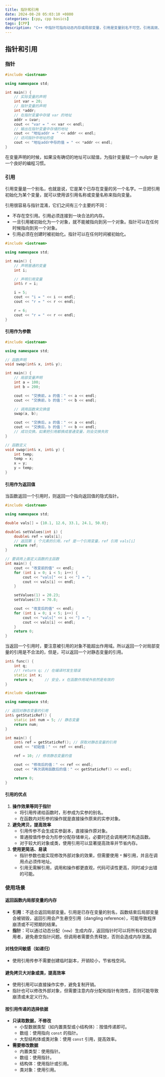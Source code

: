 ```yaml
---
title: 指针和引用
date: 2024-08-28 05:03:10 +0800
categories: [cpp, cpp basics]
tags: [CPP]
description: "C++ 中指针可指向动态内存或局部变量，引用是变量别名不可空。引用高效、易用，适合修改外部对象或避免大对象拷贝；指针适合动态内存和可空场景。"
---
```

## 指针和引用
### 指针

```c++
#include <iostream>

using namespace std;

int main() {
    // 实际变量的声明
    int var = 20;
    // 指针变量的声明
    int *addr;
    // 在指针变量中存储 var 的地址
    addr = &var;
    cout << "var = " << var << endl;
    // 输出在指针变量中存储的地址
    cout << "地址addr = " << addr << endl;
    // 访问指针中地址的值
    cout << "地址addr中存的值 = " << *addr << endl;
}
```

在变量声明的时候，如果没有确切的地址可以赋值，为指针变量赋一个 nullptr 是一个良好的编程习惯。

### 引用

引用变量是一个别名，也就是说，它是某个已存在变量的另一个名字。一旦把引用初始化为某个变量，就可以使用该引用名称或变量名称来指向变量。

引用很容易与指针混淆，它们之间有三个主要的不同：

- 不存在空引用。引用必须连接到一块合法的内存。
- 一旦引用被初始化为一个对象，就不能被指向到另一个对象。指针可以在任何时候指向到另一个对象。
- 引用必须在创建时被初始化。指针可以在任何时间被初始化。

```c++
#include <iostream>

using namespace std;

int main() {
    // 声明普通的变量
    int i;

    // 声明引用变量
    int& r = i;

    i = 5;
    cout << "i = " << i << endl;
    cout << "r = " << r << endl;

    r = 6;
    cout << "r = " << r << endl;
}
```

#### 引用作为参数

```c++
#include <iostream>

using namespace std;

// 函数声明
void swap(int& x, int& y);

int main() {
    // 局部变量声明
    int a = 100;
    int b = 200;

    cout << "交换前，a 的值：" << a << endl;
    cout << "交换前，b 的值：" << b << endl;

    // 调用函数来交换值
    swap(a, b);

    cout << "交换后，a 的值：" << a << endl;
    cout << "交换后，b 的值：" << b << endl;
    // 成功交换。如果把引用都换成普通变量，则会交换失败
}

// 函数定义
void swap(int& x, int& y) {
    int temp;
    temp = x;
    x = y;
    y = temp;
}
```

#### 引用作为返回值

当函数返回一个引用时，则返回一个指向返回值的隐式指针。

```c++
#include <iostream>

using namespace std;

double vals[] = {10.1, 12.6, 33.1, 24.1, 50.0};

double& setValues(int i) {
    double& ref = vals[i];
    // 返回第 i 个元素的引用，ref 是一个引用变量，ref 引用 vals[i]
    return ref;
}

// 要调用上面定义函数的主函数
int main() {
    cout << "改变前的值" << endl;
    for (int i = 0; i < 5; i++) {
        cout << "vals[" << i << "] = ";
        cout << vals[i] << endl;
    }

    setValues(1) = 20.23;
    setValues(3) = 70.8;

    cout << "改变后的值" << endl;
    for (int i = 0; i < 5; i++) {
        cout << "vals[" << i << "] = ";
        cout << vals[i] << endl;
    }
    return 0;
}
```

当返回一个引用时，要注意被引用的对象不能超出作用域。所以返回一个对局部变量的引用是不合法的，但是，可以返回一个对静态变量的引用。

```c++
int& func() {
    int q;
    //! return q; // 在编译时发生错误
    static int x;
    return x;     // 安全，x 在函数作用域外依然是有效的
}
```

```c++
#include <iostream>

using namespace std;

// 返回对静态变量的引用
int& getStaticRef() {
    static int num = 5; // 静态变量
    return num;
}

int main() {
    int& ref = getStaticRef(); // 获取对静态变量的引用
    cout << "初始值：" << ref << endl;

    ref = 10; // 修改静态变量的值

    cout << "修改后的值：" << ref << endl;
    cout << "再次调用函数后的值：" << getStaticRef() << endl;

    return 0;
}
```

#### 引用的优点

1. **操作效果等同于指针**
   - 将引用传递给函数时，形参成为实参的别名。
   - 在函数内对形参的操作就是直接操作原来的实参对象。
2. **避免拷贝，提高效率**
   - 引用传参不会生成实参副本，直接操作原对象。
   - 普通按值传参会为形参分配存储单元，必要时还会调用拷贝构造函数。
   - 对于较大的对象或类，使用引用可以显著提高效率并节省内存。
3. **使用更简洁、易读**
   - 指针参数也能实现修改外部对象的效果，但需要使用 `*` 解引用，并且在调用点必须传地址。
   - 引用无需解引用，调用和操作都更直观，代码可读性更高，同时减少出错的可能。

### 使用场景

#### **返回函数内局部变量的内存**

- **引用**：不适合返回局部变量。引用是已存在变量的别名，函数结束后局部变量会被销毁，返回引用会产生悬空引用（dangling reference），可能导致程序崩溃或不可预期的结果。
- **指针**：可以通过动态分配（`new`）生成内存，返回指针时可以将所有权交给调用者，避免悬空指针问题。但调用者需要负责释放，否则会造成内存泄漏。

#### **对栈空间敏感（如递归）**

- 使用引用传参不需要创建临时副本，开销较小，节省栈空间。

#### **避免拷贝大对象或类，提高效率**

- 使用引用可以直接操作实参，避免复制开销。
- 指针也可以修改外部对象，但需要注意内存分配和指针有效性，否则可能导致崩溃或未定义行为。

#### **按引用传递的选择依据**

- **只读取数据，不修改**
  - 小型数据类型（如内置类型或小结构体）：按值传递即可。
  - 数组：使用指向 `const` 的指针。
  - 大型结构体或类对象：使用 `const` 引用，提高效率。
- **需要修改数据**
  - 内置类型：使用指针。
  - 数组：使用指针。
  - 结构体：使用指针或引用。
  - 类对象：使用引用。

